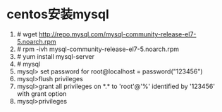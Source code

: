 # centos安装mysql
1. \# wget http://repo.mysql.com/mysql-community-release-el7-5.noarch.rpm
2. \# rpm -ivh mysql-community-release-el7-5.noarch.rpm
3. \# yum install mysql-server
4. \# mysql
5. mysql>  set password for root@localhost = password("123456")
6. mysql>flush privileges
7. mysql>grant all privileges on \*.\* to 'root'@'%' identified by '123456' with grant option
8. mysql>privileges